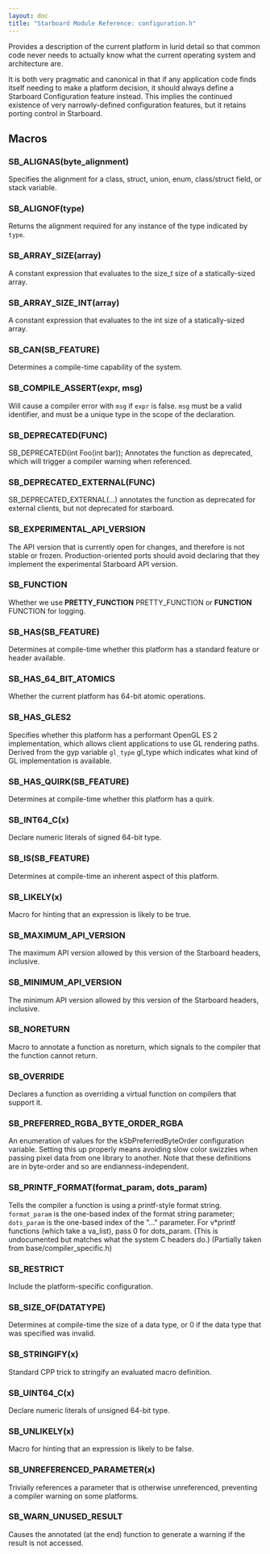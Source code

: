 ```yaml
---
layout: doc
title: "Starboard Module Reference: configuration.h"
---
```


Provides a description of the current platform in lurid detail so that common
code never needs to actually know what the current operating system and
architecture are.

It is both very pragmatic and canonical in that if any application code finds
itself needing to make a platform decision, it should always define a Starboard
Configuration feature instead. This implies the continued existence of very
narrowly-defined configuration features, but it retains porting control in
Starboard.

## Macros ##

### SB_ALIGNAS(byte_alignment) ###

Specifies the alignment for a class, struct, union, enum, class/struct field, or
stack variable.

### SB_ALIGNOF(type) ###

Returns the alignment required for any instance of the type indicated by `type`.

### SB_ARRAY_SIZE(array) ###

A constant expression that evaluates to the size_t size of a statically-sized
array.

### SB_ARRAY_SIZE_INT(array) ###

A constant expression that evaluates to the int size of a statically-sized
array.

### SB_CAN(SB_FEATURE) ###

Determines a compile-time capability of the system.

### SB_COMPILE_ASSERT(expr, msg) ###

Will cause a compiler error with `msg` if `expr` is false. `msg` must be a valid
identifier, and must be a unique type in the scope of the declaration.

### SB_DEPRECATED(FUNC) ###

SB_DEPRECATED(int Foo(int bar)); Annotates the function as deprecated, which
will trigger a compiler warning when referenced.

### SB_DEPRECATED_EXTERNAL(FUNC) ###

SB_DEPRECATED_EXTERNAL(...) annotates the function as deprecated for external
clients, but not deprecated for starboard.

### SB_EXPERIMENTAL_API_VERSION ###

The API version that is currently open for changes, and therefore is not stable
or frozen. Production-oriented ports should avoid declaring that they implement
the experimental Starboard API version.

### SB_FUNCTION ###

Whether we use **PRETTY_FUNCTION** PRETTY_FUNCTION or **FUNCTION** FUNCTION for
logging.

### SB_HAS(SB_FEATURE) ###

Determines at compile-time whether this platform has a standard feature or
header available.

### SB_HAS_64_BIT_ATOMICS ###

Whether the current platform has 64-bit atomic operations.

### SB_HAS_GLES2 ###

Specifies whether this platform has a performant OpenGL ES 2 implementation,
which allows client applications to use GL rendering paths. Derived from the gyp
variable `gl_type` gl_type which indicates what kind of GL implementation is
available.

### SB_HAS_QUIRK(SB_FEATURE) ###

Determines at compile-time whether this platform has a quirk.

### SB_INT64_C(x) ###

Declare numeric literals of signed 64-bit type.

### SB_IS(SB_FEATURE) ###

Determines at compile-time an inherent aspect of this platform.

### SB_LIKELY(x) ###

Macro for hinting that an expression is likely to be true.

### SB_MAXIMUM_API_VERSION ###

The maximum API version allowed by this version of the Starboard headers,
inclusive.

### SB_MINIMUM_API_VERSION ###

The minimum API version allowed by this version of the Starboard headers,
inclusive.

### SB_NORETURN ###

Macro to annotate a function as noreturn, which signals to the compiler that the
function cannot return.

### SB_OVERRIDE ###

Declares a function as overriding a virtual function on compilers that support
it.

### SB_PREFERRED_RGBA_BYTE_ORDER_RGBA ###

An enumeration of values for the kSbPreferredByteOrder configuration variable.
Setting this up properly means avoiding slow color swizzles when passing pixel
data from one library to another. Note that these definitions are in byte-order
and so are endianness-independent.

### SB_PRINTF_FORMAT(format_param, dots_param) ###

Tells the compiler a function is using a printf-style format string.
`format_param` is the one-based index of the format string parameter;
`dots_param` is the one-based index of the "..." parameter. For v*printf
functions (which take a va_list), pass 0 for dots_param. (This is undocumented
but matches what the system C headers do.) (Partially taken from
base/compiler_specific.h)

### SB_RESTRICT ###

Include the platform-specific configuration.

### SB_SIZE_OF(DATATYPE) ###

Determines at compile-time the size of a data type, or 0 if the data type that
was specified was invalid.

### SB_STRINGIFY(x) ###

Standard CPP trick to stringify an evaluated macro definition.

### SB_UINT64_C(x) ###

Declare numeric literals of unsigned 64-bit type.

### SB_UNLIKELY(x) ###

Macro for hinting that an expression is likely to be false.

### SB_UNREFERENCED_PARAMETER(x) ###

Trivially references a parameter that is otherwise unreferenced, preventing a
compiler warning on some platforms.

### SB_WARN_UNUSED_RESULT ###

Causes the annotated (at the end) function to generate a warning if the result
is not accessed.
